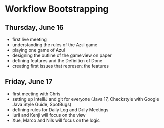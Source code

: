 # Workflow Bootstrapping

## Thursday, June 16

- first live meeting
- understanding the rules of the Azul game
- playing one game of Azul
- designing the outline of the game view on paper
- defining features and the Definition of Done
- creating first issues that represent the features

## Friday, June 17

- first meeting with Chris
- setting up IntelliJ and git for everyone (Java 17, Checkstyle with Google Java Style Guide, SpotBugs)
- defining rules for Daily Log and Daily Meetings
- Iurii and Kenji will focus on the view
- Xue, Marco and Nils will focus on the logic

